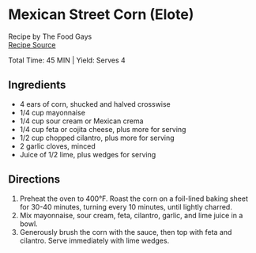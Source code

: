 # Mexican Street Corn (Elote)

Recipe by The Food Gays  
[Recipe Source](https://www.foodandwine.com/recipes/mexican-street-corn-elote)

Total Time: 45 MIN | Yield: Serves 4

## Ingredients

- 4 ears of corn, shucked and halved crosswise
- 1/4 cup mayonnaise
- 1/4 cup sour cream or Mexican crema
- 1/4 cup feta or cojita cheese, plus more for serving
- 1/2 cup chopped cilantro, plus more for serving
- 2 garlic cloves, minced
- Juice of 1/2 lime, plus wedges for serving

## Directions

1. Preheat the oven to 400°F. Roast the corn on a foil-lined baking sheet for 30-40 minutes, turning every 10 minutes, until lightly charred.
2. Mix mayonnaise, sour cream, feta, cilantro, garlic, and lime juice in a bowl.
3. Generously brush the corn with the sauce, then top with feta and cilantro. Serve immediately with lime wedges.

